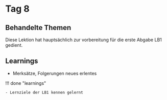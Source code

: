 # Tag 8


## Behandelte Themen
Diese Lektion hat hauptsächlich zur vorbereitung für die erste Abgabe LB1 gedient.

## Learnings
- Merksätze, Folgerungen neues erlentes

!!! done "learnings"

    - Lernziele der LB1 kennen gelernt